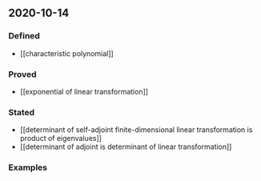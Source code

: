 ## 2020-10-14
### Defined
- [[characteristic polynomial]]
### Proved
- [[exponential of linear transformation]]
### Stated
- [[determinant of self-adjoint finite-dimensional linear transformation is product of eigenvalues]]
- [[determinant of adjoint is determinant of linear transformation]]
### Examples